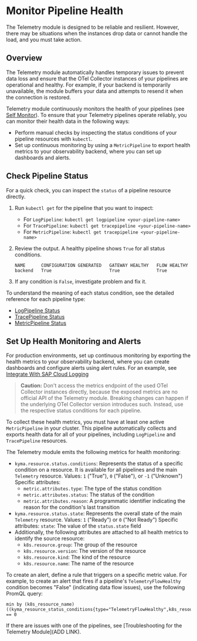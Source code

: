 # Monitor Pipeline Health

The Telemetry module is designed to be reliable and resilient. However, there may be situations when the instances drop data or cannot handle the load, and you must take action.

## Overview

The Telemetry module automatically handles temporary issues to prevent data loss and ensure that the OTel Collector instances of your pipelines are operational and healthy. For example, if your backend is temporarily unavailable, the module buffers your data and attempts to resend it when the connection is restored.

Telemetry module continuously monitors the health of your pipelines (see [Self Monitor](../architecture.md#self-monitor)). To ensure that your Telemetry pipelines operate reliably, you can monitor their health data in the following ways:

- Perform manual checks by inspecting the status conditions of your pipeline resources with `kubectl`.
- Set up continuous monitoring by using a `MetricPipeline` to export health metrics to your observability backend, where you can set up dashboards and alerts.

## Check Pipeline Status

For a quick check, you can inspect the `status` of a pipeline resource directly.

1. Run `kubectl get` for the pipeline that you want to inspect:
   - For `LogPipeline`: `kubectl get logpipeline <your-pipeline-name>`
   - For `TracePipeline`: `kubectl get tracepipeline <your-pipeline-name>`
   - For `MetricPipeline`: `kubectl get tracepipeline <your-pipeline-name>`
2. Review the output. A healthy pipeline shows `True` for all status conditions.

    ```
    NAME      CONFIGURATION GENERATED   GATEWAY HEALTHY   FLOW HEALTHY
    backend   True                      True              True
    ```

3. If any condition is `False`, investigate problem and fix it.

To understand the meaning of each status condition, see the detailed reference for each pipeline type:

- [LogPipeline Status](https://kyma-project.io/#/telemetry-manager/user/resources/02-logpipeline?id=logpipeline-status)
- [TracePipeline Status](https://kyma-project.io/#/telemetry-manager/user/resources/04-tracepipeline?id=tracepipeline-status)
- [MetricPipeline Status](https://kyma-project.io/#/telemetry-manager/user/resources/05-metricpipeline?id=metricpipeline-status)

## Set Up Health Monitoring and Alerts

For production environments, set up continuous monitoring by exporting the health metrics to your observability backend, where you can create dashboards and configure alerts using alert rules. For an example, see [Integrate With SAP Cloud Logging](../integration/sap-cloud-logging/README.md)

> **Caution:** Don't access the metrics endpoint of the used OTel Collector instances directly, because the exposed metrics are no official API of the Telemetry module. Breaking changes can happen if the underlying OTel Collector version introduces such. Instead, use the respective status conditions for each pipeline.

To collect these health metrics, you must have at least one active `MetricPipeline` in your cluster. This pipeline automatically collects and exports health data for all of your pipelines, including `LogPipeline` and `TracePipeline` resources.

The Telemetry module emits the following metrics for health monitoring:

- `kyma.resource.status.conditions`: Represents the status of a specific condition on a resource. It is available for all pipelines and the main `Telemetry` resource.
  Values: `1` ("True"), `0` ("False"), or `-1` ("Unknown")
  Specific attributes:
  - `metric.attributes.type`: The type of the status condition
  - `metric.attributes.status`: The status of the condition
  - `metric.attributes.reason`: A programmatic identifier indicating the reason for the condition's last transition
- `kyma.resource.status.state`: Represents the overall state of the main `Telemetry` resource.
  Values: `1` ("Ready") or `0` ("Not Ready")
  Specific attributes: `state`: The value of the `status.state` field
- Additionally, the following attributes are attached to all health metrics to identify the source resource:
  - `k8s.resource.group`: The group of the resource
  - `k8s.resource.version`: The version of the resource
  - `k8s.resource.kind`: The kind of the resource
  - `k8s.resource.name`: The name of the resource

To create an alert, define a rule that triggers on a specific metric value. For example, to create an alert that fires if a pipeline's `TelemetryFlowHealthy` condition becomes "False" (indicating data flow issues), use the following PromQL query:

```
min by (k8s_resource_name) ((kyma_resource_status_conditions{type="TelemetryFlowHealthy",k8s_resource_kind="metricpipelines"})) == 0
```

If there are issues with one of the pipelines, see [Troubleshooting for the Telemetry Module](ADD LINK).
